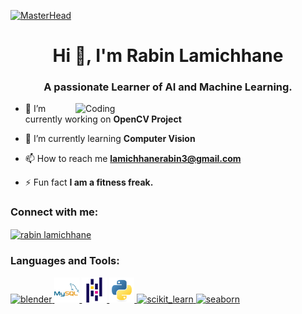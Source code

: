 [![MasterHead](https://img.freepik.com/free-vector/machine-learning-banner-artificial-intelligence_107791-611.jpg)](https://NewDev18.io)
<h1 align="center">Hi 👋, I'm Rabin Lamichhane</h1>
<h3 align="center">A passionate Learner of AI and Machine Learning.</h3>
<img align="right" alt="Coding" width="400", src="https://media3.giphy.com/media/qgQUggAC3Pfv687qPC/giphy.gif">

- 🔭 I’m currently working on **OpenCV Project**

- 🌱 I’m currently learning **Computer Vision**

- 📫 How to reach me **lamichhanerabin3@gmail.com**

- ⚡ Fun fact **I am a fitness freak.**

<h3 align="left">Connect with me:</h3>
<p align="left">
<a href="https://linkedin.com/in/rabin lamichhane" target="blank"><img align="center" src="https://raw.githubusercontent.com/rahuldkjain/github-profile-readme-generator/master/src/images/icons/Social/linked-in-alt.svg" alt="rabin lamichhane" height="30" width="40" /></a>
</p>

<h3 align="left">Languages and Tools:</h3>
<p align="left"> <a href="https://www.blender.org/" target="_blank" rel="noreferrer"> <img src="https://download.blender.org/branding/community/blender_community_badge_white.svg" alt="blender" width="40" height="40"/> </a> <a href="https://www.mysql.com/" target="_blank" rel="noreferrer"> <img src="https://raw.githubusercontent.com/devicons/devicon/master/icons/mysql/mysql-original-wordmark.svg" alt="mysql" width="40" height="40"/> </a> <a href="https://pandas.pydata.org/" target="_blank" rel="noreferrer"> <img src="https://raw.githubusercontent.com/devicons/devicon/2ae2a900d2f041da66e950e4d48052658d850630/icons/pandas/pandas-original.svg" alt="pandas" width="40" height="40"/> </a> <a href="https://www.python.org" target="_blank" rel="noreferrer"> <img src="https://raw.githubusercontent.com/devicons/devicon/master/icons/python/python-original.svg" alt="python" width="40" height="40"/> </a> <a href="https://scikit-learn.org/" target="_blank" rel="noreferrer"> <img src="https://upload.wikimedia.org/wikipedia/commons/0/05/Scikit_learn_logo_small.svg" alt="scikit_learn" width="40" height="40"/> </a> <a href="https://seaborn.pydata.org/" target="_blank" rel="noreferrer"> <img src="https://seaborn.pydata.org/_images/logo-mark-lightbg.svg" alt="seaborn" width="40" height="40"/> </a> </p>
